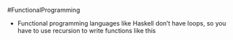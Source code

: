 #FunctionalProgramming
- Functional programming languages like Haskell don’t have loops, so you have to use recursion to write functions like this

